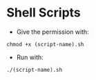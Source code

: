 # Shell Scripts

* Give the permission with:
```
chmod +x (script-name).sh
```

* Run with:
```
./(script-name).sh
```    
